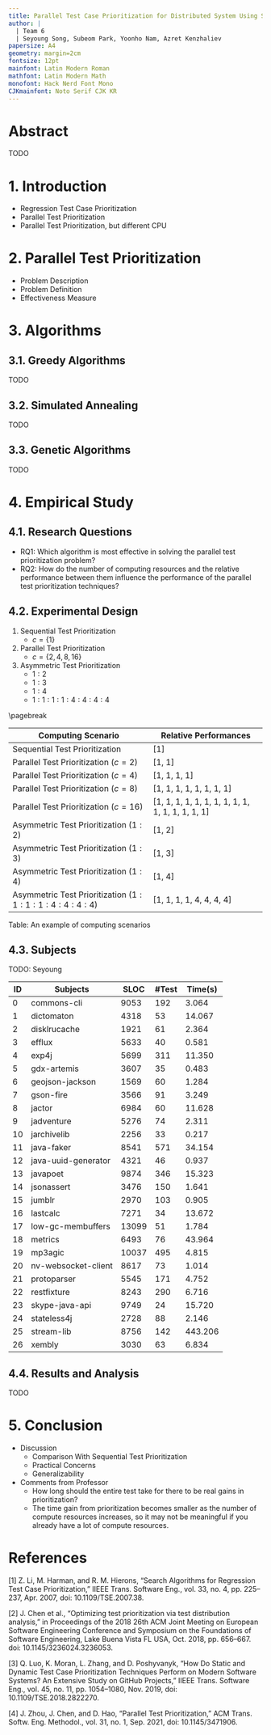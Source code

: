 ```yaml
---
title: Parallel Test Case Prioritization for Distributed System Using Search Algorithms
author: |
  | Team 6
  | Seyoung Song, Subeom Park, Yoonho Nam, Azret Kenzhaliev
papersize: A4
geometry: margin=2cm
fontsize: 12pt
mainfont: Latin Modern Roman
mathfont: Latin Modern Math
monofont: Hack Nerd Font Mono
CJKmainfont: Noto Serif CJK KR
---
```


# Abstract

TODO

# 1. Introduction

- Regression Test Case Prioritization
- Parallel Test Prioritization
- Parallel Test Prioritization, but different CPU

# 2. Parallel Test Prioritization

- Problem Description
- Problem Definition
- Effectiveness Measure

# 3. Algorithms

## 3.1. Greedy Algorithms

TODO

## 3.2. Simulated Annealing

TODO

## 3.3. Genetic Algorithms

TODO

# 4. Empirical Study

## 4.1. Research Questions

- RQ1: Which algorithm is most effective in solving the parallel test prioritization problem?
- RQ2: How do the number of computing resources and the relative performance between them influence the performance of the parallel test prioritization techniques?

## 4.2. Experimental Design

1. Sequential Test Prioritization
   - $c = \{1\}$
2. Parallel Test Prioritization
   - $c = \{2, 4, 8, 16\}$
3. Asymmetric Test Prioritization
   - $1:2$
   - $1:3$
   - $1:4$
   - $1:1:1:1:4:4:4:4$

\pagebreak

| Computing Scenario                                 | Relative Performances                            |
| -------------------------------------------------- | ------------------------------------------------ |
| Sequential Test Prioritization                     | [1]                                              |
| Parallel Test Prioritization ($c=2$)               | [1, 1]                                           |
| Parallel Test Prioritization ($c=4$)               | [1, 1, 1, 1]                                     |
| Parallel Test Prioritization ($c=8$)               | [1, 1, 1, 1, 1, 1, 1, 1]                         |
| Parallel Test Prioritization ($c=16$)              | [1, 1, 1, 1, 1, 1, 1, 1, 1, 1, 1, 1, 1, 1, 1, 1] |
| Asymmetric Test Prioritization ($1:2$)             | [1, 2]                                           |
| Asymmetric Test Prioritization ($1:3$)             | [1, 3]                                           |
| Asymmetric Test Prioritization ($1:4$)             | [1, 4]                                           |
| Asymmetric Test Prioritization ($1:1:1:1:4:4:4:4$) | [1, 1, 1, 1, 4, 4, 4, 4]                         |

Table: An example of computing scenarios

## 4.3. Subjects

TODO: Seyoung

| ID  | Subjects            | SLOC  | #Test | Time(s) |
| --- | ------------------- | ----- | ----- | ------- |
| 0   | commons-cli         | 9053  | 192   | 3.064   |
| 1   | dictomaton          | 4318  | 53    | 14.067  |
| 2   | disklrucache        | 1921  | 61    | 2.364   |
| 3   | efflux              | 5633  | 40    | 0.581   |
| 4   | exp4j               | 5699  | 311   | 11.350  |
| 5   | gdx-artemis         | 3607  | 35    | 0.483   |
| 6   | geojson-jackson     | 1569  | 60    | 1.284   |
| 7   | gson-fire           | 3566  | 91    | 3.249   |
| 8   | jactor              | 6984  | 60    | 11.628  |
| 9   | jadventure          | 5276  | 74    | 2.311   |
| 10  | jarchivelib         | 2256  | 33    | 0.217   |
| 11  | java-faker          | 8541  | 571   | 34.154  |
| 12  | java-uuid-generator | 4321  | 46    | 0.937   |
| 13  | javapoet            | 9874  | 346   | 15.323  |
| 14  | jsonassert          | 3476  | 150   | 1.641   |
| 15  | jumblr              | 2970  | 103   | 0.905   |
| 16  | lastcalc            | 7271  | 34    | 13.672  |
| 17  | low-gc-membuffers   | 13099 | 51    | 1.784   |
| 18  | metrics             | 6493  | 76    | 43.964  |
| 19  | mp3agic             | 10037 | 495   | 4.815   |
| 20  | nv-websocket-client | 8617  | 73    | 1.014   |
| 21  | protoparser         | 5545  | 171   | 4.752   |
| 22  | restfixture         | 8243  | 290   | 6.716   |
| 23  | skype-java-api      | 9749  | 24    | 15.720  |
| 24  | stateless4j         | 2728  | 88    | 2.146   |
| 25  | stream-lib          | 8756  | 142   | 443.206 |
| 26  | xembly              | 3030  | 63    | 6.834   |

## 4.4. Results and Analysis

TODO

# 5. Conclusion

- Discussion
  - Comparison With Sequential Test Prioritization
  - Practical Concerns
  - Generalizability
- Comments from Professor
  - How long should the entire test take for there to be real gains in prioritization?
  - The time gain from prioritization becomes smaller as the number of compute resources increases, so it may not be meaningful if you already have a lot of compute resources.

# References

[1] Z. Li, M. Harman, and R. M. Hierons, “Search Algorithms for Regression Test Case Prioritization,” IIEEE Trans. Software Eng., vol. 33, no. 4, pp. 225–237, Apr. 2007, doi: 10.1109/TSE.2007.38.

[2] J. Chen et al., “Optimizing test prioritization via test distribution analysis,” in Proceedings of the 2018 26th ACM Joint Meeting on European Software Engineering Conference and Symposium on the Foundations of Software Engineering, Lake Buena Vista FL USA, Oct. 2018, pp. 656–667. doi: 10.1145/3236024.3236053.

[3] Q. Luo, K. Moran, L. Zhang, and D. Poshyvanyk, “How Do Static and Dynamic Test Case Prioritization Techniques Perform on Modern Software Systems? An Extensive Study on GitHub Projects,” IIEEE Trans. Software Eng., vol. 45, no. 11, pp. 1054–1080, Nov. 2019, doi: 10.1109/TSE.2018.2822270.

[4] J. Zhou, J. Chen, and D. Hao, “Parallel Test Prioritization,” ACM Trans. Softw. Eng. Methodol., vol. 31, no. 1, Sep. 2021, doi: 10.1145/3471906.
